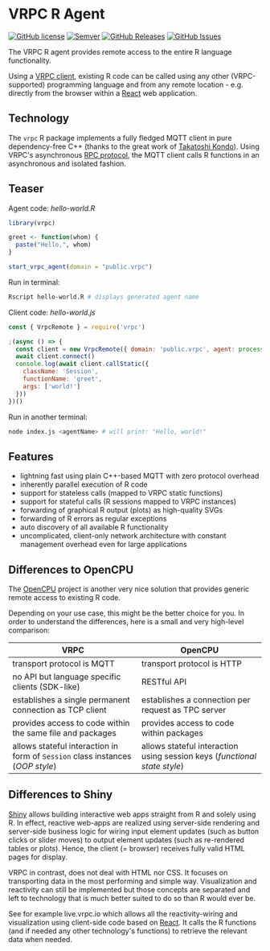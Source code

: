 # VRPC R Agent

[![GitHub license](https://img.shields.io/badge/license-MIT-blue.svg)](https://raw.githubusercontent.com/heisenware/vrpc-r-agent/master/LICENSE)
[![Semver](https://img.shields.io/badge/semver-2.0.0-blue)](https://semver.org/spec/v2.0.0.html)
[![GitHub Releases](https://img.shields.io/github/tag/heisenware/vrpc-r-agent.svg)](https://github.com/heisenware/vrpc-r-agent/tag)
[![GitHub Issues](https://img.shields.io/github/issues/heisenware/vrpc-r-agent.svg)](http://github.com/heisenware/vrpc-r-agent/issues)

The VRPC R agent provides remote access to the entire R language functionality.

Using a [VRPC client](https://vrpc.io/technology/agent-and-client), existing R
code can be called using any other (VRPC-supported) programming language and
from any remote location - e.g. directly from the browser within a
[React](https://reactjs.org) web application.

## Technology

The `vrpc` R package implements a fully fledged MQTT client in pure
dependency-free C++ (thanks to the great work of
[Takatoshi Kondo](https://github.com/redboltz/mqtt_cpp)).
Using VRPC's asynchronous [RPC protocol](https://vrpc.io/docs/remote-protocol),
the MQTT client calls R functions in an asynchronous and isolated fashion.

## Teaser

Agent code: *hello-world.R*

```R
library(vrpc)

greet <- function(whom) {
  paste("Hello,", whom)
}

start_vrpc_agent(domain = "public.vrpc")
```

Run in terminal:

```bash
Rscript hello-world.R # displays generated agent name
```

Client code: *hello-world.js*

```js
const { VrpcRemote } = require('vrpc')

;(async () => {
  const client = new VrpcRemote({ domain: 'public.vrpc', agent: process.argv[2] })
  await client.connect()
  console.log(await client.callStatic({
    className: 'Session',
    functionName: 'greet',
    args: ['world!']
  }))
})()
```

Run in another terminal:

```bash
node index.js <agentName> # will print: "Hello, world!"
```

## Features

- lightning fast using plain C++-based MQTT with zero protocol overhead
- inherently parallel execution of R code
- support for stateless calls (mapped to VRPC static functions)
- support for stateful calls (R sessions mapped to VRPC instances)
- forwarding of graphical R output (plots) as high-quality SVGs
- forwarding of R errors as regular exceptions
- auto discovery of all available R functionality
- uncomplicated, client-only network architecture with constant management
  overhead even for large applications

## Differences to OpenCPU

The [OpenCPU](https://github.com/opencpu/opencpu) project is another very nice
solution that provides generic remote access to existing R code.

Depending on your use case, this might be the better choice for you. In order to
understand the differences, here is a small and very high-level comparison:

| VRPC  | OpenCPU  |
|-------|----------|
| transport protocol is MQTT   | transport protocol is HTTP   |
| no API but language specific clients (SDK-like)  | RESTful API  |
| establishes a single permanent connection as TCP client  | establishes a connection per request as TPC server  |
| provides access to code within the same file and packages | provides access to code within packages |
| allows stateful interaction in form of `Session` class instances (*OOP style*) | allows stateful interaction using session keys (*functional state style*)|

## Differences to Shiny

[Shiny](https://shiny.rstudio.com/) allows building interactive web apps
straight from R and solely using R. In effect, reactive web-apps are realized
using server-side rendering and server-side business logic for wiring input
element updates (such as button clicks or slider moves) to output element
updates (such as re-rendered tables or plots). Hence, the client (= browser)
receives fully valid HTML pages for display.

VRPC in contrast, does not deal with HTML nor CSS. It focuses on transporting
data in the most performing and simple way. Visualization and reactivity can
still be implemented but those concepts are separated and left to technology
that is much better suited to do so than R would ever be.

See for example live.vrpc.io which allows all the reactivity-wiring and
visualization using client-side code based on [React](https://reactjs.org). It
calls the R functions (and if needed any other technology's functions) to
retrieve the relevant data when needed.
